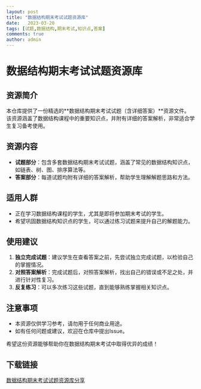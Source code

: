 ```yaml
---
layout: post
title: "数据结构期末考试试题资源库"
date:   2023-03-20
tags: [试题,数据结构,期末考试,知识点,答案]
comments: true
author: admin
---
```

# 数据结构期末考试试题资源库

## 资源简介
本仓库提供了一份精选的**数据结构期末考试试题（含详细答案）**资源文件。该资源涵盖了数据结构课程中的重要知识点，并附有详细的答案解析，非常适合学生复习备考使用。

## 资源内容
- **试题部分**：包含多套数据结构期末考试试题，涵盖了常见的数据结构知识点，如链表、树、图、排序算法等。
- **答案部分**：每道试题均附有详细的答案解析，帮助学生理解解题思路和方法。

## 适用人群
- 正在学习数据结构课程的学生，尤其是即将参加期末考试的学生。
- 希望巩固数据结构知识点的学生，可以通过练习试题来提升自己的解题能力。

## 使用建议
1. **独立完成试题**：建议学生在查看答案之前，先尝试独立完成试题，以检验自己的掌握情况。
2. **对照答案解析**：完成试题后，对照答案解析，找出自己的错误或不足之处，并进行针对性复习。
3. **反复练习**：可以多次练习这些试题，直到能够熟练掌握相关知识点。

## 注意事项
- 本资源仅供学习参考，请勿用于任何商业用途。
- 如有任何问题或建议，欢迎在仓库中提出Issue。

希望这份资源能够帮助你在数据结构期末考试中取得优异的成绩！

## 下载链接

[数据结构期末考试试题资源库分享](https://pan.quark.cn/s/aa1c43e54d78)